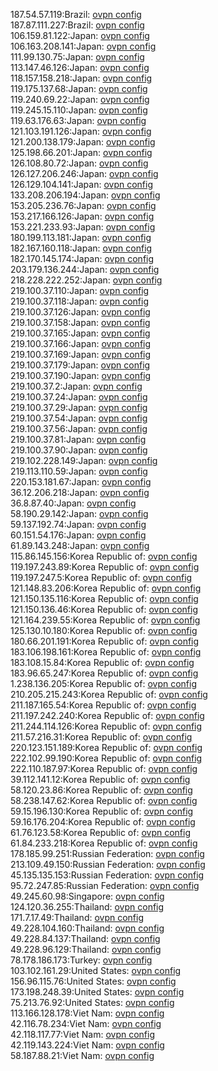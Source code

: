 187.54.57.119:Brazil: [ovpn config](vpn/187_54_57_119.ovpn)  
187.87.111.227:Brazil: [ovpn config](vpn/187_87_111_227.ovpn)  
106.159.81.122:Japan: [ovpn config](vpn/106_159_81_122.ovpn)  
106.163.208.141:Japan: [ovpn config](vpn/106_163_208_141.ovpn)  
111.99.130.75:Japan: [ovpn config](vpn/111_99_130_75.ovpn)  
113.147.46.126:Japan: [ovpn config](vpn/113_147_46_126.ovpn)  
118.157.158.218:Japan: [ovpn config](vpn/118_157_158_218.ovpn)  
119.175.137.68:Japan: [ovpn config](vpn/119_175_137_68.ovpn)  
119.240.69.22:Japan: [ovpn config](vpn/119_240_69_22.ovpn)  
119.245.15.110:Japan: [ovpn config](vpn/119_245_15_110.ovpn)  
119.63.176.63:Japan: [ovpn config](vpn/119_63_176_63.ovpn)  
121.103.191.126:Japan: [ovpn config](vpn/121_103_191_126.ovpn)  
121.200.138.179:Japan: [ovpn config](vpn/121_200_138_179.ovpn)  
125.198.66.201:Japan: [ovpn config](vpn/125_198_66_201.ovpn)  
126.108.80.72:Japan: [ovpn config](vpn/126_108_80_72.ovpn)  
126.127.206.246:Japan: [ovpn config](vpn/126_127_206_246.ovpn)  
126.129.104.141:Japan: [ovpn config](vpn/126_129_104_141.ovpn)  
133.208.206.194:Japan: [ovpn config](vpn/133_208_206_194.ovpn)  
153.205.236.76:Japan: [ovpn config](vpn/153_205_236_76.ovpn)  
153.217.166.126:Japan: [ovpn config](vpn/153_217_166_126.ovpn)  
153.221.233.93:Japan: [ovpn config](vpn/153_221_233_93.ovpn)  
180.199.113.181:Japan: [ovpn config](vpn/180_199_113_181.ovpn)  
182.167.160.118:Japan: [ovpn config](vpn/182_167_160_118.ovpn)  
182.170.145.174:Japan: [ovpn config](vpn/182_170_145_174.ovpn)  
203.179.136.244:Japan: [ovpn config](vpn/203_179_136_244.ovpn)  
218.228.222.252:Japan: [ovpn config](vpn/218_228_222_252.ovpn)  
219.100.37.110:Japan: [ovpn config](vpn/219_100_37_110.ovpn)  
219.100.37.118:Japan: [ovpn config](vpn/219_100_37_118.ovpn)  
219.100.37.126:Japan: [ovpn config](vpn/219_100_37_126.ovpn)  
219.100.37.158:Japan: [ovpn config](vpn/219_100_37_158.ovpn)  
219.100.37.165:Japan: [ovpn config](vpn/219_100_37_165.ovpn)  
219.100.37.166:Japan: [ovpn config](vpn/219_100_37_166.ovpn)  
219.100.37.169:Japan: [ovpn config](vpn/219_100_37_169.ovpn)  
219.100.37.179:Japan: [ovpn config](vpn/219_100_37_179.ovpn)  
219.100.37.190:Japan: [ovpn config](vpn/219_100_37_190.ovpn)  
219.100.37.2:Japan: [ovpn config](vpn/219_100_37_2.ovpn)  
219.100.37.24:Japan: [ovpn config](vpn/219_100_37_24.ovpn)  
219.100.37.29:Japan: [ovpn config](vpn/219_100_37_29.ovpn)  
219.100.37.54:Japan: [ovpn config](vpn/219_100_37_54.ovpn)  
219.100.37.56:Japan: [ovpn config](vpn/219_100_37_56.ovpn)  
219.100.37.81:Japan: [ovpn config](vpn/219_100_37_81.ovpn)  
219.100.37.90:Japan: [ovpn config](vpn/219_100_37_90.ovpn)  
219.102.228.149:Japan: [ovpn config](vpn/219_102_228_149.ovpn)  
219.113.110.59:Japan: [ovpn config](vpn/219_113_110_59.ovpn)  
220.153.181.67:Japan: [ovpn config](vpn/220_153_181_67.ovpn)  
36.12.206.218:Japan: [ovpn config](vpn/36_12_206_218.ovpn)  
36.8.87.40:Japan: [ovpn config](vpn/36_8_87_40.ovpn)  
58.190.29.142:Japan: [ovpn config](vpn/58_190_29_142.ovpn)  
59.137.192.74:Japan: [ovpn config](vpn/59_137_192_74.ovpn)  
60.151.54.176:Japan: [ovpn config](vpn/60_151_54_176.ovpn)  
61.89.143.248:Japan: [ovpn config](vpn/61_89_143_248.ovpn)  
115.86.145.156:Korea Republic of: [ovpn config](vpn/115_86_145_156.ovpn)  
119.197.243.89:Korea Republic of: [ovpn config](vpn/119_197_243_89.ovpn)  
119.197.247.5:Korea Republic of: [ovpn config](vpn/119_197_247_5.ovpn)  
121.148.83.206:Korea Republic of: [ovpn config](vpn/121_148_83_206.ovpn)  
121.150.135.116:Korea Republic of: [ovpn config](vpn/121_150_135_116.ovpn)  
121.150.136.46:Korea Republic of: [ovpn config](vpn/121_150_136_46.ovpn)  
121.164.239.55:Korea Republic of: [ovpn config](vpn/121_164_239_55.ovpn)  
125.130.10.180:Korea Republic of: [ovpn config](vpn/125_130_10_180.ovpn)  
180.66.201.191:Korea Republic of: [ovpn config](vpn/180_66_201_191.ovpn)  
183.106.198.161:Korea Republic of: [ovpn config](vpn/183_106_198_161.ovpn)  
183.108.15.84:Korea Republic of: [ovpn config](vpn/183_108_15_84.ovpn)  
183.96.65.247:Korea Republic of: [ovpn config](vpn/183_96_65_247.ovpn)  
1.238.136.205:Korea Republic of: [ovpn config](vpn/1_238_136_205.ovpn)  
210.205.215.243:Korea Republic of: [ovpn config](vpn/210_205_215_243.ovpn)  
211.187.165.54:Korea Republic of: [ovpn config](vpn/211_187_165_54.ovpn)  
211.197.242.240:Korea Republic of: [ovpn config](vpn/211_197_242_240.ovpn)  
211.244.114.126:Korea Republic of: [ovpn config](vpn/211_244_114_126.ovpn)  
211.57.216.31:Korea Republic of: [ovpn config](vpn/211_57_216_31.ovpn)  
220.123.151.189:Korea Republic of: [ovpn config](vpn/220_123_151_189.ovpn)  
222.102.99.190:Korea Republic of: [ovpn config](vpn/222_102_99_190.ovpn)  
222.110.187.97:Korea Republic of: [ovpn config](vpn/222_110_187_97.ovpn)  
39.112.141.12:Korea Republic of: [ovpn config](vpn/39_112_141_12.ovpn)  
58.120.23.86:Korea Republic of: [ovpn config](vpn/58_120_23_86.ovpn)  
58.238.147.62:Korea Republic of: [ovpn config](vpn/58_238_147_62.ovpn)  
59.15.196.130:Korea Republic of: [ovpn config](vpn/59_15_196_130.ovpn)  
59.16.176.204:Korea Republic of: [ovpn config](vpn/59_16_176_204.ovpn)  
61.76.123.58:Korea Republic of: [ovpn config](vpn/61_76_123_58.ovpn)  
61.84.233.218:Korea Republic of: [ovpn config](vpn/61_84_233_218.ovpn)  
178.185.99.251:Russian Federation: [ovpn config](vpn/178_185_99_251.ovpn)  
213.109.49.150:Russian Federation: [ovpn config](vpn/213_109_49_150.ovpn)  
45.135.135.153:Russian Federation: [ovpn config](vpn/45_135_135_153.ovpn)  
95.72.247.85:Russian Federation: [ovpn config](vpn/95_72_247_85.ovpn)  
49.245.60.98:Singapore: [ovpn config](vpn/49_245_60_98.ovpn)  
124.120.36.255:Thailand: [ovpn config](vpn/124_120_36_255.ovpn)  
171.7.17.49:Thailand: [ovpn config](vpn/171_7_17_49.ovpn)  
49.228.104.160:Thailand: [ovpn config](vpn/49_228_104_160.ovpn)  
49.228.84.137:Thailand: [ovpn config](vpn/49_228_84_137.ovpn)  
49.228.96.129:Thailand: [ovpn config](vpn/49_228_96_129.ovpn)  
78.178.186.173:Turkey: [ovpn config](vpn/78_178_186_173.ovpn)  
103.102.161.29:United States: [ovpn config](vpn/103_102_161_29.ovpn)  
156.96.115.76:United States: [ovpn config](vpn/156_96_115_76.ovpn)  
173.198.248.39:United States: [ovpn config](vpn/173_198_248_39.ovpn)  
75.213.76.92:United States: [ovpn config](vpn/75_213_76_92.ovpn)  
113.166.128.178:Viet Nam: [ovpn config](vpn/113_166_128_178.ovpn)  
42.116.78.234:Viet Nam: [ovpn config](vpn/42_116_78_234.ovpn)  
42.118.117.77:Viet Nam: [ovpn config](vpn/42_118_117_77.ovpn)  
42.119.143.224:Viet Nam: [ovpn config](vpn/42_119_143_224.ovpn)  
58.187.88.21:Viet Nam: [ovpn config](vpn/58_187_88_21.ovpn)  
